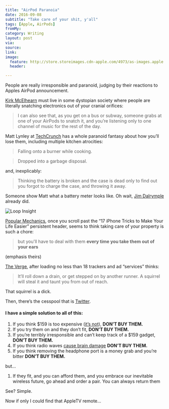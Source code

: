 ```yaml
---
title: "AirPod Paranoia"
date: 2016-09-08
subtitle: "Take care of your shit, y'all"
tags: [Apple, AirPods]
fromMy: 
category: Writing
layout: post
via: 
source: 
link: 
image:
  feature: http://store.storeimages.cdn-apple.com/4973/as-images.apple.com/is/image/AppleInc/aos/published/images/M/ME/MMEF2/MMEF2?wid=572&hei=572&fmt=jpeg&qlt=95&op_sharpen=0&resMode=bicub&op_usm=0.5,0.5,0,0&iccEmbed=0&layer=comp&.v=1473201136653
  header:

---
```


People are really irresponsible and paranoid, judging by their reactions to Apples AirPod announcement.

[Kirk McElhearn][1] must live in some dystopian society where people are literally snatching electronics out of your cranial orifices:

> I can also see that, as you get on a bus or subway, someone grabs at one of your AirPods to snatch it, and you’re listening only to one channel of music for the rest of the day.

Matt Lynley at [TechCrunch][2] has a whole paranoid fantasy about how you’ll lose them, including multiple kitchen atrocities:
 
> Falling onto a burner while cooking.

> Dropped into a garbage disposal.

and, inexplicably:

> Thinking the battery is broken and the case is dead only to find out you forgot to charge the case, and throwing it away.

Someone show Matt what a battery meter looks like. Oh wait, [Jim Dalrymple][5] already did.

![Loop Insight](http://www.loopinsight.com/wp-content/uploads/AirPod-Battery-420x315.jpg)

[Popular Mechanics][3], once you scroll past the “17 iPhone Tricks to Make Your Life Easier” persistent header, seems to think taking care of your property is such a chore:

> but you'll have to deal with them **every time you take them out of your ears**

(emphasis theirs)

[The Verge][4], after loading no less than 18 trackers and ad “services” thinks:

> It’ll roll down a drain, or get stepped on by another runner. A squirrel will steal it and taunt you from out of reach.

That squirrel is a dick.

Then, there’s the cesspool that is [Twitter][6].

#### I have a simple solution to all of this:

 1. If you think $159 is too expensive ([it’s not][7]), **DON’T BUY THEM.**
 2. If you try them on and they don’t fit, **DON’T BUY THEM.**
 3. If you’re terribly irresponsible and can’t keep track of a $159 gadget, **DON’T BUY THEM.**
 4. If you think radio waves [cause brain damage][8] **DON’T BUY THEM.**
 5. If you think removing the headphone port is a money grab and you’re bitter **DON’T BUY THEM.**
 
but…

 1. If they fit, and you can afford them, and you embrace our inevitable wireless future, go ahead and order a pair. You can always return them

See? Simple.

Now if only I could find that AppleTV remote…


[1]: http://www.mcelhearn.com/apples-airpod-mistake
[2]: https://techcrunch.com/2016/09/07/all-the-ways-you-are-probably-going-to-lose-an-airpod/
[3]: http://www.popularmechanics.com/technology/gadgets/a22747/apple-airpods-are-bad-design/
[4]: http://www.theverge.com/2016/9/7/12837796/airpod-expensive-wireless-apple-headphones
[5]: http://www.loopinsight.com/2016/09/07/a-few-thoughts-on-apples-iphone-7-keynote/
[6]: https://twitter.com/search?q=lose%20airpods&src=tyah
[7]: http://amzn.to/2cFgauO
[8]: http://boingboing.net/2016/08/01/jill-stein-is-a-fearmongering.html
